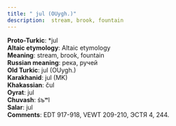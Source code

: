 ```yaml
---
title: " jul (OUygh.)"
description:  stream, brook, fountain
---
```


<strong>Proto-Turkic</strong>:  *jul<br>
<strong>Altaic etymology</strong>:  Altaic etymology<br>
<strong>Meaning</strong>:  stream, brook, fountain<br>
<strong>Russian meaning</strong>:  река, ручей<br>
<strong>Old Turkic</strong>:  jul (OUygh.)<br>
<strong>Karakhanid</strong>:  jul (MK)<br>
<strong>Khakassian</strong>:  čul<br>
<strong>Oyrat</strong>:  jul<br>
<strong>Chuvash</strong>:  śъʷl<br>
<strong>Salar</strong>:  jul<br>
<strong>Comments</strong>:  EDT 917-918, VEWT 209-210, ЭСТЯ 4, 244.<br>


